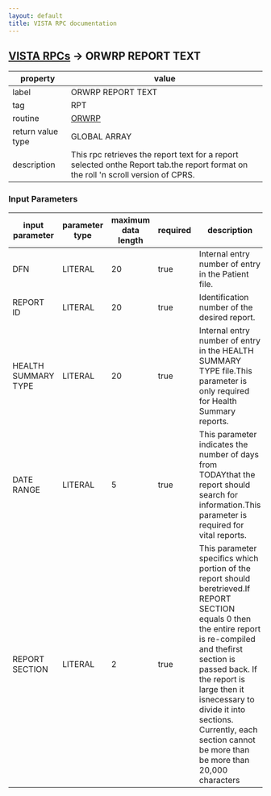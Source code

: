 ```yaml
---
layout: default
title: VISTA RPC documentation
---
```




## [VISTA RPCs](TableOfContent.md) &#8594; ORWRP REPORT TEXT 

 property | value 
--- | --- 
 label | ORWRP REPORT TEXT
 tag | RPT
 routine | [ORWRP](http://code.osehra.org/dox/Routine_ORWRP_source.html)
 return value type | GLOBAL ARRAY
 description | This rpc retrieves the report text for a report selected onthe Report tab.the report format on the roll 'n scroll version of CPRS.

### Input Parameters

| input parameter | parameter type | maximum data length | required | description | 
| --- | --- | --- | --- | --- | 
| DFN | LITERAL | 20 | true | Internal entry number of entry in the Patient file. | 
| REPORT ID | LITERAL | 20 | true | Identification number of the desired report. | 
| HEALTH SUMMARY TYPE | LITERAL | 20 | true | Internal entry number of entry in the HEALTH SUMMARY TYPE file.This parameter is only required for Health Summary reports. | 
| DATE RANGE | LITERAL | 5 | true | This parameter indicates the number of days from TODAYthat the report should search for information.This parameter is required for vital reports. | 
| REPORT SECTION | LITERAL | 2 | true | This parameter specifics which portion of the report should beretrieved.If REPORT SECTION equals 0 then the entire report is re-compiled and thefirst section is passed back. If the report is large then it isnecessary to divide it into sections. Currently, each section cannot be more than be more than 20,000 characters | 